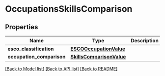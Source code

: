 # OccupationsSkillsComparison


## Properties
Name | Type | Description | Notes
------------ | ------------- | ------------- | -------------
**esco_classification** | [**ESCOOccupationValue**](ESCOOccupationValue.md) |  | [optional] 
**occupation_comparison** | [**SkillsComparisonValue**](SkillsComparisonValue.md) |  | [optional] 

[[Back to Model list]](../README.md#documentation-for-models) [[Back to API list]](../README.md#documentation-for-api-endpoints) [[Back to README]](../README.md)


